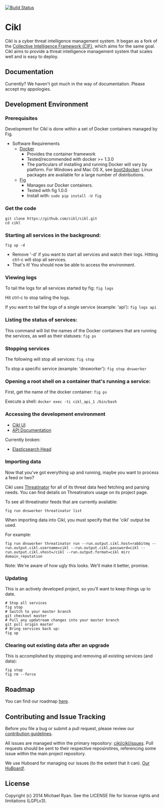 [![Build Status](https://travis-ci.org/cikl/cikl.svg)](https://travis-ci.org/cikl/cikl)

# Cikl
Cikl is a cyber threat intelligence management system. It began as a fork of the [Collective Intelligence Framework (CIF)](https://code.google.com/p/collective-intelligence-framework/), which aims for the same goal. Cikl aims to provide a threat intelligence management system that scales well and is easy to deploy. 

## Documentation
Currently? We haven't got much in the way of documentation. Please accept my appologies.

## Development Environment

### Prerequisites 
Development for Cikl is done within a set of Docker containers managed by Fig.

- Software Requirements
  - [Docker](https://www.docker.com/) 
    - Provides the container framework 
    - Tested/recommended with docker >= 1.3.0
    - The particulars of installing and running Docker will vary by platform. 
      For Windows and Mac OS X, see [boot2docker](http://boot2docker.io/). 
      Linux packages are available for a large number of distributions.
  - [Fig](http://www.fig.sh/)
    - Manages our Docker containers.
    - Tested with fig 1.0.0
    - Install with: ```sudo pip install -U fig```

### Get the code
```
git clone https://github.com/cikl/cikl.git
cd cikl
```

### Starting all services in the background:
```fig up -d```

- Remove '-d' if you want to start all services and watch their logs. Hitting 
  ctrl-c will stop all services.
- That's it! You should now be able to access the environment.

### Viewing logs
To tail the logs for all services started by fig:
```fig logs```

Hit ctrl-c to stop tailing the logs.

If you want to tail the logs of a single service (example: 'api'):
```fig logs api```

### Listing the status of services:
This command will list the names of the Docker containers that are running the
services, as well as their statuses:
```fig ps```

### Stopping services
The following will stop all services:
```fig stop```

To stop a specific service (example: 'dnsworker'):
```fig stop dnsworker```

### Opening a root shell on a container that's running a service:
First, get the name of the docker container:
```fig ps```

Execute a shell:
```docker exec -ti cikl_api_1 /bin/bash```


### Accessing the development environment
- [Cikl UI](http://localhost:8080/)
- [API Documentation](http://localhost:8080/api/doc/)

Currently broken:
- [Elasticsearch Head](http://localhost:9292/_plugin/head/)


### Importing data

Now that you've got everything up and running, maybe you want to process a 
feed or two? 

Cikl uses [Threatinator](https://github.com/cikl/threatinator) for all of its
threat data feed fetching and parsing needs. You can find details on 
Threatinators usage on its project page.

To see all threatinator feeds that are currently available:
```
fig run dnsworker threatinator list
```

When importing data into Cikl, you must specify that the 'cikl' output be used. 

For example: 
```
fig run dnsworker threatinator run --run.output.cikl.host=rabbitmq --run.output.cikl.username=cikl --run.output.cikl.password=cikl --run.output.cikl.vhost=/cikl --run.output.format=cikl mirc domain_reputation
```

Note: We're aware of how ugly this looks. We'll make it better, promise.

### Updating 
This is an actively developed project, so you'll want to keep things up to
date. 

```
# Stop all services
fig stop
# Switch to your master branch
git checkout master
# Pull any updatream changes into your master branch
git pull origin master
# Bring services back up:
fig up
```

### Clearing out existing data after an upgrade
This is accomplished by stopping and removing all existing services (and data):
```
fig stop
fig rm --force
```

## Roadmap
You can find our roadmap [here](https://github.com/cikl/cikl/wiki/Roadmap).


## Contributing and Issue Tracking

Before you file a bug or submit a pull request, please review our 
[contribution guidelines](https://github.com/cikl/cikl/wiki/Contributing).

All issues are managed within the primary repository: [cikl/cikl/issues](https://github.com/cikl/cikl/issues). Pull requests should be sent to their respective reposirotires, referencing some issue within the main project repository.

We use Huboard for managing our issues (to the extent that it can). [Our HuBoard!](https://huboard.com/cikl/cikl#/).

## License

Copyright (c) 2014 Michael Ryan. See the LICENSE file for license rights and limitations (LGPLv3).
